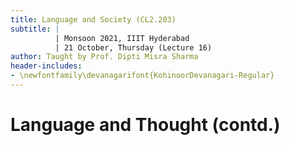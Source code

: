 ```yaml
---
title: Language and Society (CL2.203)
subtitle: |
          | Monsoon 2021, IIIT Hyderabad
          | 21 October, Thursday (Lecture 16)
author: Taught by Prof. Dipti Misra Sharma
header-includes:
- \newfontfamily\devanagarifont{KohinoorDevanagari-Regular}
---
```


# Language and Thought (contd.)
